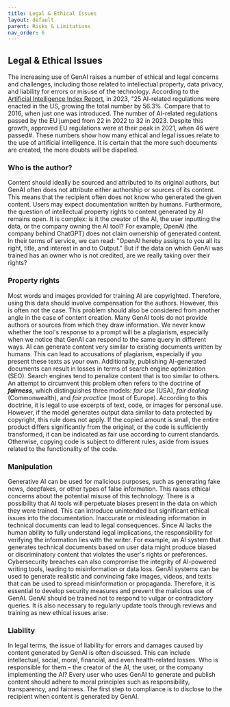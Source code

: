 ```yaml
---
title: Legal & Ethical Issues
layout: default
parent: Risks & Limitations
nav_order: 6
---
```


## **Legal & Ethical Issues** ##

The increasing use of GenAI raises a number of ethical and legal concerns and challenges, including those related to intellectual property, data privacy, and liability for errors or misuse of the technology. According to the [Artificial Intelligence Index Report](https://www.weforum.org/agenda/2024/04/stanford-university-ai-index-report/), in 2023, "25 AI-related regulations were enacted in the US, growing the total number by 56.3%. Compare that to 2016, when just one was introduced. The number of AI-related regulations passed by the EU jumped from 22 in 2022 to 32 in 2023. Despite this growth, approved EU regulations were at their peak in 2021, when 46 were passed#. These numbers show how many ethical and legal issues relate to the use of artificial intelligence. It is certain that the more such documents are created, the more doubts will be dispelled.

### Who is the author? ###
Content should ideally be sourced and attributed to its original authors, but GenAI often does not attribute either authorship or sources of its content. This means that the recipient often does not know who generated the given content. Users may expect documentation written by humans. Furthermore, the question of intellectual property rights to content generated by AI remains open. It is complex: is it the creator of the AI, the user inputting the data, or the company owning the AI tool?
For example, OpenAI (the company behind ChatGPT) does not claim ownership of generated content. In their terms of service, we can read: "OpenAI hereby assigns to you all its right, title, and interest in and to Output." But if the data on which GenAI was trained has an owner who is not credited, are we really taking over their rights?

### Property rights ###
Most words and images provided for training AI are copyrighted. Therefore, using this data should involve compensation for the authors. However, this is often not the case.
This problem should also be considered from another angle in the case of content creation. Many GenAI tools do not provide authors or sources from which they draw information. We never know whether the tool's response to a prompt will be a plagiarism, especially when we notice that GenAI can respond to the same query in different ways. AI can generate content very similar to existing documents written by humans. This can lead to accusations of plagiarism, especially if you present these texts as your own. Additionally, publishing AI-generated documents can result in losses in terms of search engine optimization (SEO). Search engines tend to penalize content that is too similar to others.
An attempt to circumvent this problem often refers to the doctrine of ***fairness***, which distinguishes three models: *fair use* (USA), *fair dealing* (Commonwealth), and *fair practice* (most of Europe). According to this doctrine, it is legal to use excerpts of text, code, or images for personal use. However, if the model generates output data similar to data protected by copyright, this rule does not apply. If the copied amount is small, the entire product differs significantly from the original, or the code is sufficiently transformed, it can be indicated as fair use according to current standards. Otherwise, copying code is subject to different rules, aside from issues related to the functionality of the code.

### Manipulation ### 
Generative AI can be used for malicious purposes, such as generating fake news, deepfakes, or other types of false information. This raises ethical concerns about the potential misuse of this technology.
There is a possibility that AI tools will perpetuate biases present in the data on which they were trained. This can introduce unintended but significant ethical issues into the documentation. Inaccurate or misleading information in technical documents can lead to legal consequences. Since AI lacks the human ability to fully understand legal implications, the responsibility for verifying the information lies with the writer.
For example, an AI system that generates technical documents based on user data might produce biased or discriminatory content that violates the user's rights or preferences.
Cybersecurity breaches can also compromise the integrity of AI-powered writing tools, leading to misinformation or data loss.
GenAI systems can be used to generate realistic and convincing fake images, videos, and texts that can be used to spread misinformation or propaganda. Therefore, it is essential to develop security measures and prevent the malicious use of GenAI.
GenAI should be trained not to respond to vulgar or contradictory queries. It is also necessary to regularly update tools through reviews and training as new ethical issues arise.

### Liability ###
In legal terms, the issue of liability for errors and damages caused by content generated by GenAI is often discussed. This can include intellectual, social, moral, financial, and even health-related losses. Who is responsible for them – the creator of the AI, the user, or the company implementing the AI?
Every user who uses GenAI to generate and publish content should adhere to moral principles such as responsibility, transparency, and fairness. The first step to compliance is to disclose to the recipient when content is generated by GenAI.